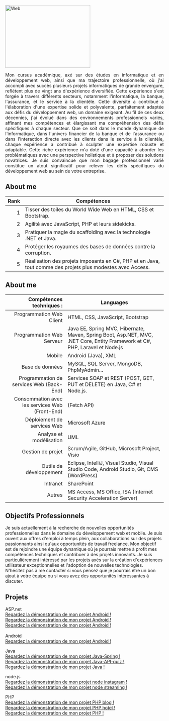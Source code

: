 <p align="left">
  <img src="https://th.bing.com/th/id/OIG1.WH1s3.wtNKCk0jEcAOHy?pid=ImgGn" alt="Web" width="270" height="200" style="margin-right: 20px;">
</p>

<p align="justify">
  Mon cursus académique, axé sur des études en informatique et en développement web, ainsi que ma trajectoire professionnelle, où j'ai accompli avec succès plusieurs projets informatiques de grande envergure, reflètent plus de vingt ans d'expérience diversifiée. Cette expérience s'est forgée à travers différents secteurs, notamment l'informatique, la banque, l'assurance, et le service à la clientèle. Cette diversité a contribué à l'élaboration d'une expertise solide et polyvalente, parfaitement adaptée aux défis du développement web, un domaine exigeant. Au fil de ces deux décennies, j'ai évolué dans des environnements professionnels variés, affinant mes compétences et élargissant ma compréhension des défis spécifiques à chaque secteur. Que ce soit dans le monde dynamique de l'informatique, dans l'univers financier de la banque et de l'assurance ou dans l'interaction directe avec les clients dans le service à la clientèle, chaque expérience a contribué à sculpter une expertise robuste et adaptable. Cette riche expérience m'a doté d'une capacité à aborder les problématiques avec une perspective holistique et à proposer des solutions novatrices. Je suis convaincue que mon bagage professionnel varié constitue un atout significatif pour relever les défis spécifiques du développement web au sein de votre entreprise.
</p>

## About me

| Rank |Compétences                                                                                                  |
|-----:|-------------------------------------------------------------------------------------------------------------|
|     1| Tisser des toiles du World Wide Web en HTML, CSS et Bootstrap.                                              |
|     2| Agilité avec JavaScript, PHP et leurs sidekicks.                                                            |
|     3| Pratiquer la magie du scaffolding avec la technologie .NET et Java.                                         |
|     4| Protéger les royaumes des bases de données contre la corruption.                                            |
|     5| Réalisation des projets imposants en C#, PHP et en Java, tout comme des projets plus modestes avec Access.  |


## About me

| Compétences techniques :                         | Languages                                                                                                 |
|-------------------------------------------------:|-----------------------------------------------------------------------------------------------------------|
|    Programmation Web Client                      | HTML, CSS, JavaScript, Bootstrap                                                                          |
|    Programmation Web Serveur                     | Java EE, Spring MVC, Hibernate, Maven, Spring Boot, Asp.NET, MVC, .NET Core, Entity Framework et C#, PHP, Laravel et Node.js |
|    Mobile                                       | Android (Java), XML                                                                                       |
|    Base de données                               | MySQL, SQL Server, MongoDB, PhpMyAdmin...                                                                 |
|    Programmation de services Web (Back-End)       | Services SOAP et REST (POST, GET, PUT et DELETE) en Java, C# et Node.js.                                   |
|    Consommation avec les services Web (Front-End) | (Fetch API)                                                                                               |
|    Déploiement de services Web                   | Microsoft Azure                                                                                           |
|    Analyse et modélisation                       | UML                                                                                                       |
|    Gestion de projet                             | Scrum/Agile, GitHub, Microsoft Project, Visio                                                             |
|    Outils de développement                       | Eclipse, IntelliJ, Visual Studio, Visual Studio Code, Android Studio, Git, CMS (WordPress)                | 
|    Intranet                                      | SharePoint                                                                                                |
|    Autres                                        | MS Access, MS Office, ISA (Internet Security Acceleration Server)                                           |
 



## Objectifs Professionnels

Je suis actuellement à la recherche de nouvelles opportunités professionnelles dans le domaine du développement web et mobile. Je suis ouvert aux offres d'emploi à temps plein, aux collaborations sur des projets passionnants ainsi qu'aux opportunités de travail freelance. Mon objectif est de rejoindre une équipe dynamique où je pourrais mettre à profit mes compétences techniques et contribuer à des projets innovants. Je suis particulièrement intéressé par les projets axés sur la création d'expériences utilisateur exceptionnelles et l'adoption de nouvelles technologies. N'hésitez pas à me contacter si vous pensez que je pourrais être un bon ajout à votre équipe ou si vous avez des opportunités intéressantes à discuter.

## Projets
ASP.net<br>
[Regardez la démonstration de mon projet Android !](https://www.dropbox.com/scl/fi/dygzcebllqqql3evuy6xv/video-asp-net-Client.mkv?rlkey=74xeme7rh5qxdzyh3gsnhopk3&dl=0)
<br>
[Regardez la démonstration de mon projet Android !](https://u.pcloud.link/publink/show?code=XZTFCu0Zm7m3wyHp94p6bCfha54OSVLVwHCX)
<br>
[Regardez la démonstration de mon projet Android !](https://u.pcloud.link/publink/show?code=XZKFCu0ZUAHJjpuROWV0c5Uvn9NdehDRLFGV)
<br>
<br>
Android<br>
[Regardez la démonstration de mon projet Android !](https://www.dropbox.com/scl/fi/4bm5bjfxyeqotmacihqjv/video-android-xml.mkv?rlkey=xteka9j5b2bj8lkn85z13mhyj&dl=0)

Java<br>
[Regardez la démonstration de mon projet Java-Spring !](https://www.dropbox.com/scl/fi/gs1qbevbekd6yumevoppy/video_java-spring-ateliers-artisaneaux.mkv?rlkey=cjt0az6xycnqqwp92s1b5pqdc&dl=0) 
<br>
[Regardez la démonstration de mon projet Java-API-quiz !](https://www.dropbox.com/scl/fi/mm45gdeh7z6g80irhhc2j/video-API-quiz.mkv?rlkey=1q859o8bf2nq2tyy8hn5xfy0y&dl=0) 
<br>
[Regardez la démonstration de mon projet Java !](https://www.dropbox.com/scl/fi/qjzjmg9kzfpdi32pddlyo/video-java-spring.mkv?rlkey=br4gt69fj66ry1xmybufowz71&dl=0)

node.js<br>
[Regardez la démonstration de mon projet node instagram !](https://www.dropbox.com/scl/fi/u15lt94gztkvgtl720xd4/video-site-nodejs-instagram.mkv?rlkey=hy3axomsdnl0q4x32ywy586ln&dl=0)
<br>
[Regardez la démonstration de mon projet node streaming !](https://www.dropbox.com/scl/fi/n3885m8gj63may19nm3ir/video-site-nodeJS-streaming.mkv?rlkey=wi3vuysadhnheudjqrqhbk8vs&dl=0)

PHP<br>
[Regardez la démonstration de mon projet PHP blog  !](https://www.dropbox.com/scl/fi/2bsm3k7yihpv1lr0tkd1y/video-site-PHP-Blog.mkv?rlkey=jfnrhvz3lt0nlhsu9af17xwqh&dl=0)
<br>
[Regardez la démonstration de mon projet PHP hotel !](https://www.dropbox.com/scl/fi/epk9aoy5kf562wknbu5df/video-site-PHP-hotel.mkv?rlkey=clo9zxc9l3mp4o0kcpexwvcvk&dl=0)
<br>
[Regardez la démonstration de mon projet PHP !](https://www.dropbox.com/scl/fi/9pmli948yvd5dy1cnqkwr/video-site-PHP-todo.mkv?rlkey=68te37bp5x3cerga2bzmri1qp&dl=0)


<!--
## Projets Personnels

Voici quelques-uns de mes projets personnels que j'ai développés et que je souhaite mettre en avant :

1. **Nom du Projet 1**
   - Description : Une brève description du projet et de son objectif.
   - GitHub : [lien vers le dépôt GitHub](lien_github)
   - Site Web : [lien vers le site Web du projet](lien_site_web)

2. **Nom du Projet 2**
   - Description : Une brève description du projet et de son objectif.
   - GitHub : [lien vers le dépôt GitHub](lien_github)
   - Site Web : [lien vers le site Web du projet](lien_site_web)

3. **Nom du Projet 3**
   - Description : Une brève description du projet et de son objectif.
   - GitHub : [lien vers le dépôt GitHub](lien_github)
   - Site Web : [lien vers le site Web du projet](lien_site_web)
-->

<!--
## Expérience Professionnelle

1. **Titre du Poste - Nom de l'Entreprise (Dates)**
   - Description : Une brève description de vos responsabilités et réalisations dans ce poste.

2. **Titre du Poste - Nom de l'Entreprise (Dates)**
   - Description : Une brève description de vos responsabilités et réalisations dans ce poste.

3. **Titre du Poste - Nom de l'Entreprise (Dates)**
   - Description : Une brève description de vos responsabilités et réalisations dans ce poste.
-->
